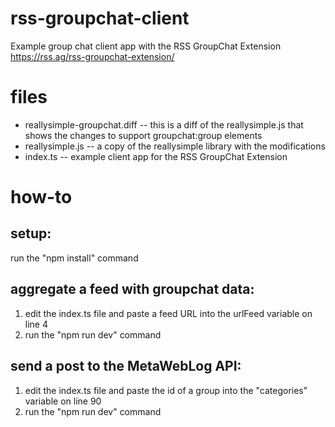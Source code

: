 # rss-groupchat-client
Example group chat client app with the RSS GroupChat Extension  https://rss.ag/rss-groupchat-extension/

# files

- reallysimple-groupchat.diff -- this is a diff of the reallysimple.js that shows the changes to support groupchat:group elements
- reallysimple.js -- a copy of the reallysimple library with the modifications
- index.ts -- example client app for the RSS GroupChat Extension

# how-to

## setup:

run the "npm install" command

## aggregate a feed with groupchat data:

1) edit the index.ts file and paste a feed URL into the urlFeed variable on line 4
2) run the "npm run dev" command

## send a post to the MetaWebLog API:

1) edit the index.ts file and paste the id of a group into the "categories" variable on line 90
2) run the "npm run dev" command

